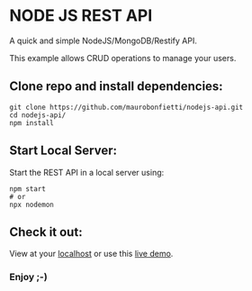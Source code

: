 # NODE JS REST API

A quick and simple NodeJS/MongoDB/Restify API.

This example allows CRUD operations to manage your users.

## Clone repo and install dependencies:

```
git clone https://github.com/maurobonfietti/nodejs-api.git
cd nodejs-api/
npm install
```

## Start Local Server:

Start the REST API in a local server using:
```
npm start
# or
npx nodemon
```

## Check it out:

View at your [localhost](http://localhost:8080) or use this [live demo](http://bit.ly/2KLjzfI).

### Enjoy ;-)

